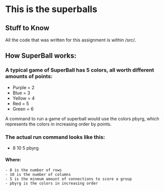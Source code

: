 # This is the superballs

## Stuff to Know
All the code that was written for this assignment is within /src/. 

## How SuperBall works:
### A typical game of SuperBall has 5 colors, all worth different amounts of points:
  - Purple = 2
  - Blue = 3
  - Yellow = 4
  - Red = 5
  - Green = 6
  
A command to run a game of superball would use the colors pbyrg, which represents the colors in increasing order by points.
### The actual run command looks like this:
  - 8 10 5 pbyrg
  #### Where: 
    - 8 is the number of rows
    - 10 is the number of columns
    - 5 is the minmum amount of connections to score a group
    - pbyrg is the colors in increasing order
